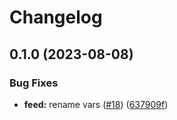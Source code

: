 # Changelog

## 0.1.0 (2023-08-08)


### Bug Fixes

* **feed:** rename vars ([#18](https://github.com/timayz/starter/issues/18)) ([637909f](https://github.com/timayz/starter/commit/637909f8562c61351a2850a4878584f898048fc5))
